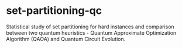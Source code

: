 # set-partitioning-qc
Statistical study of set partitioning for hard instances and comparison between two quantum heuristics - Quantum Approximate Optimization Algorithm (QAOA) and Quantum Circuit Evolution.

